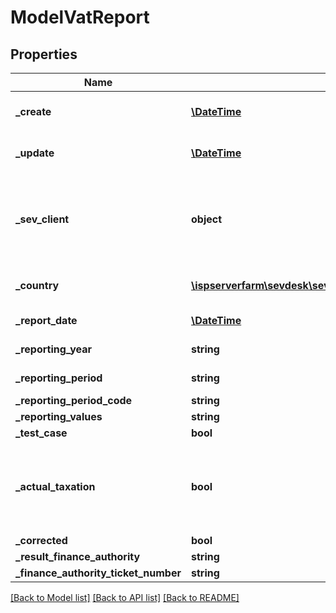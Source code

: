 # ModelVatReport

## Properties
Name | Type | Description | Notes
------------ | ------------- | ------------- | -------------
**_create** | [**\DateTime**](\DateTime.md) | date the vat report was created | [optional] 
**_update** | [**\DateTime**](\DateTime.md) | date the vat report was last updated | [optional] 
**_sev_client** | **object** | sevClient is the unique id every customer has and is used in nearly all operations | [optional] 
**_country** | [**\ispserverfarm\sevdesk\sevDeskModel\ModelStaticCountry**](ModelStaticCountry.md) | StaticCountry of the vat report | [optional] 
**_report_date** | [**\DateTime**](\DateTime.md) | date of the vat report | [optional] 
**_reporting_year** | **string** | year which is reported | [optional] 
**_reporting_period** | **string** | period which is reported | [optional] 
**_reporting_period_code** | **string** |  | [optional] 
**_reporting_values** | **string** |  | [optional] 
**_test_case** | **bool** |  | [optional] 
**_actual_taxation** | **bool** | define if you want to report the main income method or the profit and loss | [optional] 
**_corrected** | **bool** |  | [optional] 
**_result_finance_authority** | **string** |  | [optional] 
**_finance_authority_ticket_number** | **string** |  | [optional] 

[[Back to Model list]](../README.md#documentation-for-models) [[Back to API list]](../README.md#documentation-for-api-endpoints) [[Back to README]](../README.md)


